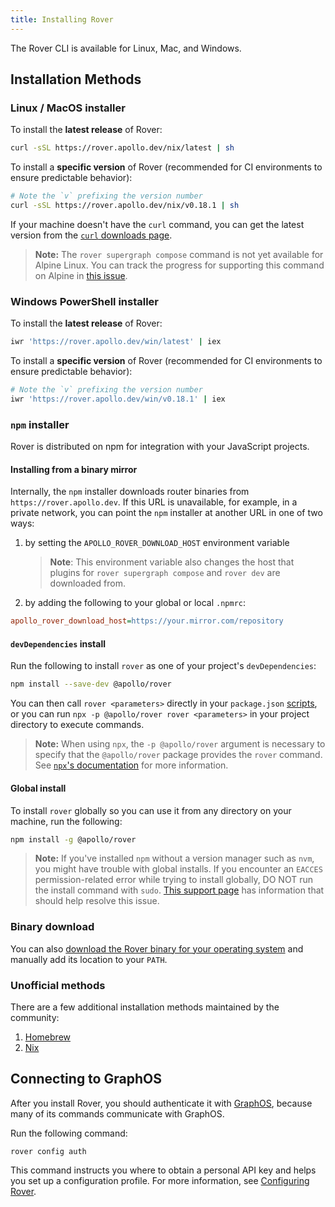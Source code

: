 ```yaml
---
title: Installing Rover
---
```


The Rover CLI is available for Linux, Mac, and Windows.

## Installation Methods

### Linux / MacOS installer

To install the **latest release** of Rover:

```bash
curl -sSL https://rover.apollo.dev/nix/latest | sh
```

To install a **specific version** of Rover (recommended for CI environments to ensure predictable behavior):

```bash
# Note the `v` prefixing the version number
curl -sSL https://rover.apollo.dev/nix/v0.18.1 | sh
```

If your machine doesn't have the `curl` command, you can get the latest version from the [`curl` downloads page](https://curl.se/download.html).

> **Note:** The `rover supergraph compose` command is not yet available for Alpine Linux. You can track the progress for supporting this command on Alpine in [this issue](https://github.com/apollographql/rover/issues/537).

### Windows PowerShell installer

To install the **latest release** of Rover:

```bash
iwr 'https://rover.apollo.dev/win/latest' | iex
```

To install a **specific version** of Rover (recommended for CI environments to ensure predictable behavior):

```bash
# Note the `v` prefixing the version number
iwr 'https://rover.apollo.dev/win/v0.18.1' | iex
```

### `npm` installer

Rover is distributed on npm for integration with your JavaScript projects.

#### Installing from a binary mirror

Internally, the `npm` installer downloads router binaries from `https://rover.apollo.dev`. If this URL is unavailable, for example, in a private network, you can point the `npm` installer at another URL in one of two ways:

1. by setting the `APOLLO_ROVER_DOWNLOAD_HOST` environment variable

    > **Note**: This environment variable also changes the host that plugins for `rover supergraph compose` and `rover dev` are downloaded from.

1. by adding the following to your global or local `.npmrc`:

```ini
apollo_rover_download_host=https://your.mirror.com/repository
```

#### `devDependencies` install

Run the following to install `rover` as one of your project's `devDependencies`:

```bash
npm install --save-dev @apollo/rover
```

You can then call `rover <parameters>` directly in your `package.json` [scripts](https://docs.npmjs.com/cli/v6/using-npm/scripts), or you can run `npx -p @apollo/rover rover <parameters>` in your project directory to execute commands.

> **Note:** When using `npx`, the `-p @apollo/rover` argument is necessary to specify that the `@apollo/rover` package provides the `rover` command.  See [`npx`'s documentation](https://www.npmjs.com/package/npx#description) for more information.

#### Global install

To install `rover` globally so you can use it from any directory on your machine, run the following:

```bash
npm install -g @apollo/rover
```

> **Note:** If you've installed `npm` without a version manager such as `nvm`, you might have trouble with global installs. If you encounter an `EACCES` permission-related error while trying to install globally, DO NOT run the install command with `sudo`. [This support page](https://docs.npmjs.com/resolving-eacces-permissions-errors-when-installing-packages-globally) has information that should help resolve this issue.

### Binary download

You can also [download the Rover binary for your operating system](https://github.com/apollographql/rover/releases) and manually add its location to your `PATH`.

### Unofficial methods

There are a few additional installation methods maintained by the community:

1. [Homebrew](https://formulae.brew.sh/formula/rover#default)
2. [Nix](https://search.nixos.org/packages?channel=unstable&show=rover&from=0&size=50&sort=relevance&type=packages&query=rover)

## Connecting to GraphOS

After you install Rover, you should authenticate it with [GraphOS](/graphos/), because many of its commands communicate with GraphOS.

Run the following command:

```shell
rover config auth
```

This command instructs you where to obtain a personal API key and helps you set up a configuration profile. For more information, see [Configuring Rover](./configuring).
